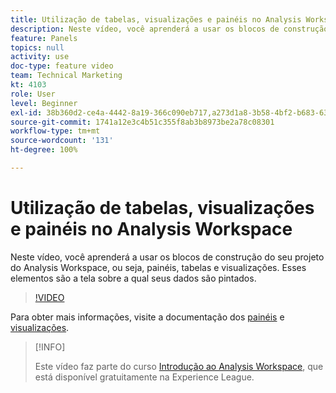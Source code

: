 ```yaml
---
title: Utilização de tabelas, visualizações e painéis no Analysis Workspace
description: Neste vídeo, você aprenderá a usar os blocos de construção do seu projeto do Analysis Workspace, ou seja, painéis, tabelas e visualizações. Esses elementos são a tela sobre a qual seus dados são pintados.
feature: Panels
topics: null
activity: use
doc-type: feature video
team: Technical Marketing
kt: 4103
role: User
level: Beginner
exl-id: 38b360d2-ce4a-4442-8a19-366c090eb717,a273d1a8-3b58-4bf2-b683-638d26a1cc4e
source-git-commit: 1741a12e3c4b51c355f8ab3b8973be2a78c08301
workflow-type: tm+mt
source-wordcount: '131'
ht-degree: 100%

---
```


# Utilização de tabelas, visualizações e painéis no Analysis Workspace

Neste vídeo, você aprenderá a usar os blocos de construção do seu projeto do Analysis Workspace, ou seja, painéis, tabelas e visualizações. Esses elementos são a tela sobre a qual seus dados são pintados.

>[!VIDEO](https://video.tv.adobe.com/v/30369/?quality=12)

Para obter mais informações, visite a documentação dos [painéis](https://experienceleague.adobe.com/docs/analytics/analyze/analysis-workspace/panels/panels.html?lang=pt-BR) e [visualizações](https://experienceleague.adobe.com/docs/analytics/analyze/analysis-workspace/visualizations/freeform-analysis-visualizations.html?lang=pt-BR).

>[!INFO]
>
> Este vídeo faz parte do curso [Introdução ao Analysis Workspace](https://experienceleague.adobe.com/?recommended=Analytics-U-1-2020.1.workspace&amp;lang=pt-BR), que está disponível gratuitamente na Experience League.
